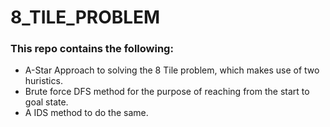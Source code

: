 # 8_TILE_PROBLEM


### This repo contains the following: 

* A-Star Approach to solving the 8 Tile problem, which makes use of two huristics.
* Brute force DFS method for the purpose of reaching from the start to goal state.
* A IDS method to do the same.

